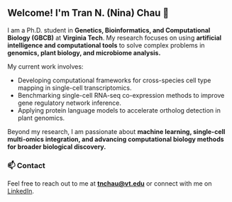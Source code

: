 ## Welcome! I'm Tran N. (Nina) Chau 👋

I am a Ph.D. student in **Genetics, Bioinformatics, and Computational Biology (GBCB)** at **Virginia Tech**. My research focuses on using **artificial intelligence and computational tools** to solve complex problems in **genomics, plant biology, and microbiome analysis.**

My current work involves:
- Developing computational frameworks for cross-species cell type mapping in single-cell transcriptomics.
- Benchmarking single-cell RNA-seq co-expression methods to improve gene regulatory network inference.
- Applying protein language models to accelerate ortholog detection in plant genomics.

Beyond my research, I am passionate about **machine learning, single-cell multi-omics integration, and advancing computational biology methods for broader biological discovery.**

### 📫 Contact
Feel free to reach out to me at **tnchau@vt.edu** or connect with me on [LinkedIn](https://www.linkedin.com/in/tran-chau-ct).
